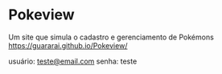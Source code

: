 # Pokeview
Um site que simula o cadastro e gerenciamento de Pokémons
https://guararai.github.io/Pokeview/


usuário: teste@email.com
senha: teste
